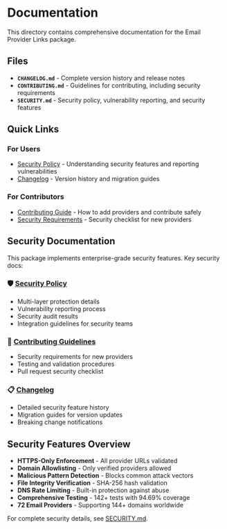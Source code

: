 # Documentation

This directory contains comprehensive documentation for the Email Provider Links package.

## Files

- **`CHANGELOG.md`** - Complete version history and release notes
- **`CONTRIBUTING.md`** - Guidelines for contributing, including security requirements
- **`SECURITY.md`** - Security policy, vulnerability reporting, and security features

## Quick Links

### For Users
- [Security Policy](SECURITY.md) - Understanding security features and reporting vulnerabilities
- [Changelog](CHANGELOG.md) - Version history and migration guides

### For Contributors  
- [Contributing Guide](CONTRIBUTING.md) - How to add providers and contribute safely
- [Security Requirements](CONTRIBUTING.md#security-guidelines) - Security checklist for new providers

## Security Documentation

This package implements enterprise-grade security features. Key security docs:

### 🛡️ [Security Policy](SECURITY.md)
- Multi-layer protection details
- Vulnerability reporting process  
- Security audit results
- Integration guidelines for security teams

### 🤝 [Contributing Guidelines](CONTRIBUTING.md)  
- Security requirements for new providers
- Testing and validation procedures
- Pull request security checklist

### 📋 [Changelog](CHANGELOG.md)
- Detailed security feature history
- Migration guides for version updates
- Breaking change notifications

## Security Features Overview

- **HTTPS-Only Enforcement** - All provider URLs validated
- **Domain Allowlisting** - Only verified providers allowed
- **Malicious Pattern Detection** - Blocks common attack vectors
- **File Integrity Verification** - SHA-256 hash validation
- **DNS Rate Limiting** - Built-in protection against abuse
- **Comprehensive Testing** - 142+ tests with 94.69% coverage
- **72 Email Providers** - Supporting 144+ domains worldwide

For complete security details, see [SECURITY.md](SECURITY.md).


